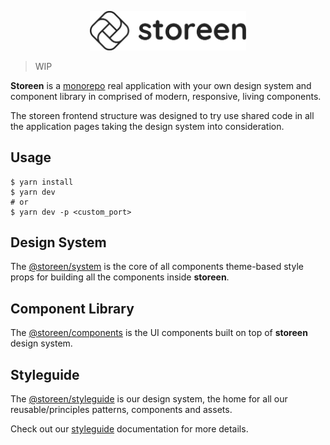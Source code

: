<p align="center">
  <a href="https://storeen.now.sh">
    <img src="https://github.com/murillo94/storeen/blob/master/packages/web/src/public/static/images/logo-all-horizontal.svg" alt="Storeen" width="250px">
  </a>
</p>

> WIP

**Storeen** is a [monorepo](https://github.com/babel/babel/blob/master/doc/design/monorepo.md) real application with your own design system and component library in comprised of modern, responsive, living components.

The storeen frontend structure was designed to try use shared code in all the application pages taking the design system into consideration.

## Usage

```
$ yarn install
$ yarn dev
# or
$ yarn dev -p <custom_port>
```

## Design System

The [@storeen/system](./packages/system) is the core of all components theme-based style props for building all the components inside **storeen**.

## Component Library

The [@storeen/components](./packages/components) is the UI components built on top of **storeen** design system.

## Styleguide

The [@storeen/styleguide](./packages/styleguide) is our design system, the home for all our reusable/principles patterns, components and assets.

Check out our [styleguide](https://storeen.now.sh/styleguide) documentation for more details.
